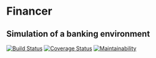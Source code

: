 # Financer
## Simulation of a banking environment
[![Build Status](https://travis-ci.org/Edward-K1/Financer.svg?branch=develop)](https://travis-ci.org/Edward-K1/Financer)
[![Coverage Status](https://coveralls.io/repos/github/Edward-K1/Financer/badge.svg?branch=develop)](https://coveralls.io/github/Edward-K1/Financer?branch=develop)
[![Maintainability](https://api.codeclimate.com/v1/badges/c19aaf3ec199f30138c7/maintainability)](https://codeclimate.com/github/Edward-K1/Financer/maintainability)
